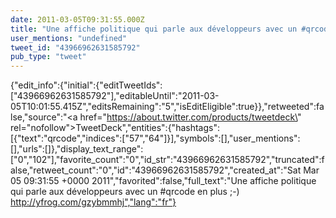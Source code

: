 ```yaml
---
date: 2011-03-05T09:31:55.000Z
title: "Une affiche politique qui parle aux développeurs avec un #qrcode en plus ;-) http://yfrog.com/gzybmmhj″"
user_mentions: "undefined"
tweet_id: "43966962631585792"
pub_type: "tweet"
---
```

{"edit_info":{"initial":{"editTweetIds":["43966962631585792"],"editableUntil":"2011-03-05T10:01:55.415Z","editsRemaining":"5","isEditEligible":true}},"retweeted":false,"source":"<a href=\"https://about.twitter.com/products/tweetdeck\" rel=\"nofollow\">TweetDeck</a>","entities":{"hashtags":[{"text":"qrcode","indices":["57","64"]}],"symbols":[],"user_mentions":[],"urls":[]},"display_text_range":["0","102"],"favorite_count":"0","id_str":"43966962631585792","truncated":false,"retweet_count":"0","id":"43966962631585792","created_at":"Sat Mar 05 09:31:55 +0000 2011","favorited":false,"full_text":"Une affiche politique qui parle aux développeurs avec un #qrcode en plus ;-) http://yfrog.com/gzybmmhj","lang":"fr"}
